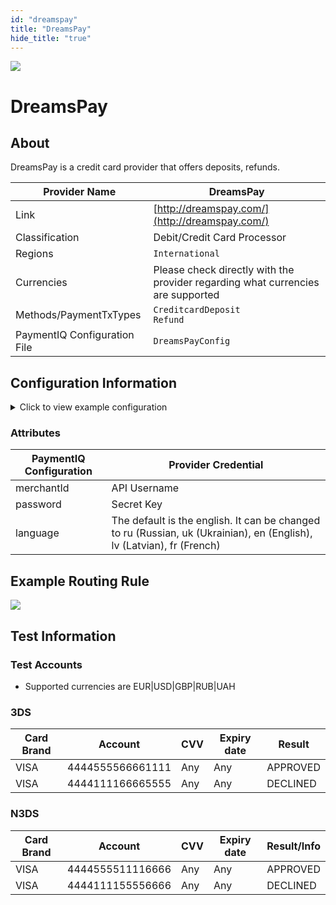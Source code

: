 ```yaml
--- 
id: "dreamspay" 
title: "DreamsPay"
hide_title: "true"
---
```

 
![](/img/providers/logos/dreamspay.png)

# DreamsPay

## About
DreamsPay is a credit card provider that offers deposits, refunds.

| Provider Name                | DreamsPay                                                                       |
|------------------------------|---------------------------------------------------------------------------------|
| Link                         | [http://dreamspay.com/](http://dreamspay.com/)                                  |
| Classification               | Debit/Credit Card Processor                                                     |
| Regions                      | `International`                                                                 |
| Currencies                   | Please check directly with the provider regarding what currencies are supported |
| Methods/PaymentTxTypes       | `CreditcardDeposit` <br/> `Refund`                                              |
| PaymentIQ Configuration File | `DreamsPayConfig`                                                               |

## Configuration Information

<details>
<summary>Click to view example configuration</summary>

<br/>

```xml
<com.devcode.paymentiq.integration.dreamspay.DreamsPayConfig>
 <enabled>true</enabled>
 <useViqProxy>true</useViqProxy>
 <accounts>
   <entry>
     <string>default</string>
     <account>
       <merchantId>??</merchantId>
       <password>??</password>
       <language>en</language>
       <supportedCurrencies>EUR|USD|GBP|RUB|UAH</supportedCurrencies>
       <serviceEndpoint>https://api.dreamspay.com/api/</serviceEndpoint>
       <useTokenId>true</useTokenId>
     </account>
   </entry>
 </accounts>
</com.devcode.paymentiq.integration.dreamspay.DreamsPayConfig>
```

</details>

### Attributes

| PaymentIQ Configuration | Provider Credential                                                                                                   |
|-------------------------|-----------------------------------------------------------------------------------------------------------------------|
| merchantId              | API Username                                                                                                          |
| password                | Secret Key                                                                                                            |
| language                | The default is the english. It can be changed to ru (Russian, uk (Ukrainian), en (English), lv (Latvian), fr (French) |

## Example Routing Rule
![](/img/providers/routing/dreamspay.png)

## Test Information

### Test Accounts

- Supported currencies are EUR|USD|GBP|RUB|UAH

### 3DS

| Card Brand | Account          | CVV | Expiry date | Result   |
|------------|------------------|-----|-------------|----------|
| VISA       | 4444555566661111 | Any | Any         | APPROVED |
| VISA       | 4444111166665555 | Any | Any         | DECLINED |

### N3DS

| Card Brand | Account          | CVV | Expiry date | Result/Info |
|------------|------------------|-----|-------------|-------------|
| VISA       | 4444555511116666 | Any | Any         | APPROVED    |
| VISA       | 4444111155556666 | Any | Any         | DECLINED    |
